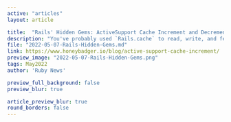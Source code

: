 ```yaml
---
active: "articles"
layout: article

title:  "Rails' Hidden Gems: ActiveSupport Cache Increment and Decrement"
description: "You've probably used `Rails.cache` to read, write, and fetch cached data in Rails—but did you know you can also work with counters? In this series, Jonathan Miles introduces us to some of the lesser-known tools hidden in your Rails codebase."
file: "2022-05-07-Rails-Hidden-Gems.md"
link: https://www.honeybadger.io/blog/active-support-cache-increment/
preview_image: "2022-05-07-Rails-Hidden-Gems.png"
tags: May2022
author: 'Ruby News'

preview_full_background: false
preview_blur: true

article_preview_blur: true
round_borders: false
---
```

